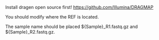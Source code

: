 Install dragen open source first!
https://github.com/Illumina/DRAGMAP

You should modify where the REF is located.

The sample name should be placed ${Sample}_R1.fastq.gz and ${Sample}_R2.fastq.gz.

